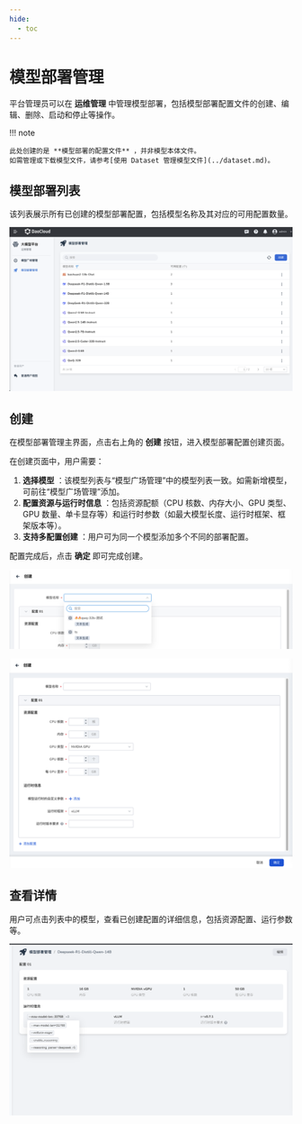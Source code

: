 ```yaml
---
hide:
  - toc
---
```


# 模型部署管理

平台管理员可以在 **运维管理** 中管理模型部署，包括模型部署配置文件的创建、编辑、删除、启动和停止等操作。

!!! note

    此处创建的是 **模型部署的配置文件** ，并非模型本体文件。
    如需管理或下载模型文件，请参考[使用 Dataset 管理模型文件](../dataset.md)。

## 模型部署列表

该列表展示所有已创建的模型部署配置，包括模型名称及其对应的可用配置数量。

![模型部署管理列表](images/list.png)

## 创建

在模型部署管理主界面，点击右上角的 **创建** 按钮，进入模型部署配置创建页面。

在创建页面中，用户需要：

1. **选择模型** ：该模型列表与“模型广场管理”中的模型列表一致。如需新增模型，可前往“模型广场管理”添加。
2. **配置资源与运行时信息** ：包括资源配额（CPU 核数、内存大小、GPU 类型、GPU 数量、单卡显存等）和运行时参数（如最大模型长度、运行时框架、框架版本等）。
3. **支持多配置创建** ：用户可为同一个模型添加多个不同的部署配置。

配置完成后，点击 **确定** 即可完成创建。

![模型部署管理模型选择](images/select.png)

![模型部署管理创建](images/create.png)

## 查看详情

用户可点击列表中的模型，查看已创建配置的详细信息，包括资源配置、运行参数等。

![模型部署管理详情](images/xiangqing.png)
